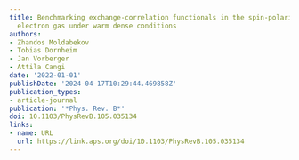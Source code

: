 ```yaml
---
title: Benchmarking exchange-correlation functionals in the spin-polarized inhomogeneous
  electron gas under warm dense conditions
authors:
- Zhandos Moldabekov
- Tobias Dornheim
- Jan Vorberger
- Attila Cangi
date: '2022-01-01'
publishDate: '2024-04-17T10:29:44.469858Z'
publication_types:
- article-journal
publication: '*Phys. Rev. B*'
doi: 10.1103/PhysRevB.105.035134
links:
- name: URL
  url: https://link.aps.org/doi/10.1103/PhysRevB.105.035134
---
```

